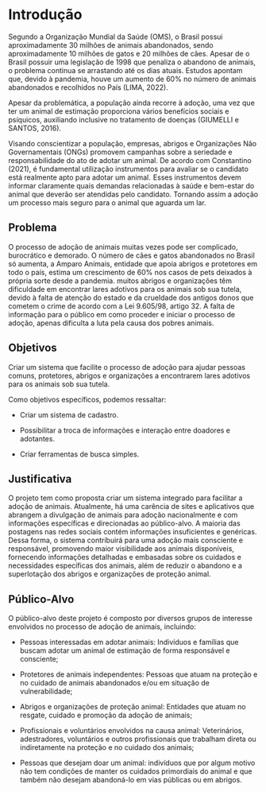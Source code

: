 # Introdução

Segundo a Organização Mundial da Saúde (OMS), o Brasil possui aproximadamente 30 milhões de animais abandonados, sendo aproximadamente 10 milhões de gatos e 20 milhões de cães. Apesar de o Brasil possuir uma legislação de 1998 que penaliza o abandono de animais, o problema continua se arrastando até os dias atuais. Estudos apontam que, devido à pandemia, houve um aumento de 60% no número de animais abandonados e recolhidos no País (LIMA, 2022).   

Apesar da problemática, a população ainda recorre à adoção, uma vez que ter um animal de estimação proporciona vários benefícios sociais e psíquicos, auxiliando inclusive no tratamento de doenças (GIUMELLI e SANTOS, 2016).   

Visando conscientizar a população, empresas, abrigos e Organizações Não Governamentais (ONGs) promovem campanhas sobre a seriedade e responsabilidade do ato de adotar um animal. De acordo com Constantino (2021), é fundamental utilização instrumentos para avaliar se o candidato está realmente apto para adotar um animal.  Esses instrumentos devem informar claramente quais demandas relacionadas à saúde e bem-estar do animal que deverão ser atendidas pelo candidato. Tornando assim a adoção um processo mais seguro para o animal que aguarda um lar. 


## Problema


O processo de adoção de animais muitas vezes pode ser complicado, burocrático e demorado. O número de cães e gatos abandonados no Brasil só aumenta, a Amparo Animais, entidade que apoia abrigos e protetores em todo o país, estima um crescimento de 60% nos casos de pets deixados à própria sorte desde a pandemia. muitos abrigos e organizações têm dificuldade em encontrar lares adotivos para os animais sob sua tutela, devido à falta de atenção do estado e da crueldade dos antigos donos que cometem o crime de acordo com a Lei 9.605/98, artigo 32. A falta de informação para o público em como proceder e iniciar o processo de adoção, apenas dificulta a luta pela causa dos pobres animais. 


## Objetivos


Criar um sistema que facilite o processo de adoção para ajudar pessoas comuns, protetores, abrigos e organizações a encontrarem lares adotivos para os animais sob sua tutela.  

Como objetivos específicos, podemos ressaltar: 

- Criar um sistema de cadastro. 

- Possibilitar a troca de informações e interação entre doadores e adotantes. 

- Criar ferramentas de busca simples. 


## Justificativa


O projeto tem como proposta criar um sistema integrado para facilitar a adoção de animais. Atualmente, há uma carência de sites e aplicativos que abrangem a divulgação de animais para adoção nacionalmente e com informações específicas e direcionadas ao público-alvo. A maioria das postagens nas redes sociais contém informações insuficientes e genéricas. Dessa forma, o sistema contribuirá para uma adoção mais consciente e responsável, promovendo maior visibilidade aos animais disponíveis, fornecendo informações detalhadas e embasadas sobre os cuidados e necessidades específicas dos animais, além de reduzir o abandono e a superlotação dos abrigos e organizações de proteção animal. 


## Público-Alvo


O público-alvo deste projeto é composto por diversos grupos de interesse envolvidos no processo de adoção de animais, incluindo: 

- Pessoas interessadas em adotar animais: Indivíduos e famílias que buscam adotar um animal de estimação de forma responsável e consciente; 

- Protetores de animais independentes: Pessoas que atuam na proteção e no cuidado de animais abandonados e/ou em situação de vulnerabilidade; 

- Abrigos e organizações de proteção animal: Entidades que atuam no resgate, cuidado e promoção da adoção de animais; 

- Profissionais e voluntários envolvidos na causa animal: Veterinários, adestradores, voluntários e outros profissionais que trabalham direta ou indiretamente na proteção e no cuidado dos animais; 

- Pessoas que desejam doar um animal: indivíduos que por algum motivo não tem condições de manter os cuidados primordiais do animal e que também não desejam abandoná-lo em vias públicas ou em abrigos.

